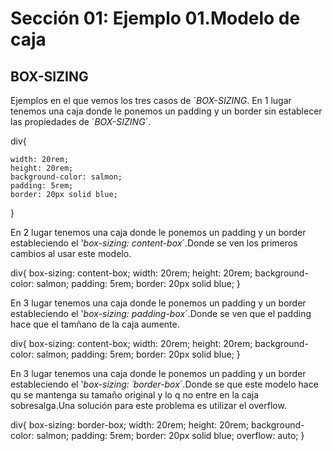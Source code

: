 # Sección 01: Ejemplo 01.Modelo de caja
## BOX-SIZING

Ejemplos en el que vemos los tres casos de ´*BOX-SIZING*.
En 1 lugar tenemos una caja donde le ponemos un padding y un border sin establecer las propiedades de ´*BOX-SIZING*´.

div{
 
    width: 20rem;
    height: 20rem;
    background-color: salmon;
    padding: 5rem;
    border: 20px solid blue;
}


En 2 lugar tenemos una caja donde le ponemos un padding y un border estableciendo el  '*box-sizing: content-box*´.Donde se ven los primeros cambios al usar este modelo.

div{
    box-sizing: content-box;
    width: 20rem;
    height: 20rem;
    background-color: salmon;
    padding: 5rem;
    border: 20px solid blue;
}


En 3 lugar tenemos una caja donde le ponemos un padding y un border estableciendo el  '*box-sizing: padding-box*´.Donde se ven que el padding hace que el tamñano de la caja aumente.

div{
    box-sizing: content-box;
    width: 20rem;
    height: 20rem;
    background-color: salmon;
    padding: 5rem;
    border: 20px solid blue;
}


En 3 lugar tenemos una caja donde le ponemos un padding y un border estableciendo el  '*box-sizing: ´border-box*´.Donde se que este modelo hace qu se mantenga su tamaño original y lo q no entre en la caja sobresalga.Una solución para este problema es utilizar el overflow.

div{
    box-sizing: border-box;
    width: 20rem;
    height: 20rem;
    background-color: salmon;
    padding: 5rem;
    border: 20px solid blue;
    overflow: auto;
}
